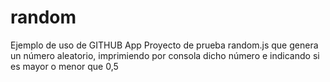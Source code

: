 # random
Ejemplo de uso de GITHUB App
Proyecto de prueba random.js que genera un número aleatorio, 
imprimiendo por consola dicho número e indicando si es mayor 
o menor que 0,5

